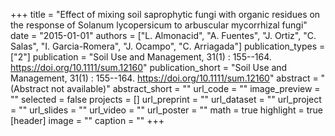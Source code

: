 +++
title = "Effect of mixing soil saprophytic fungi with organic residues on the response of Solanum lycopersicum to arbuscular mycorrhizal fungi"
date = "2015-01-01"
authors = ["L. Almonacid", "A. Fuentes", "J. Ortiz", "C. Salas", "I. Garcia-Romera", "J. Ocampo", "C. Arriagada"]
publication_types = ["2"]
publication = "Soil Use and Management, 31(1) : 155--164. https://doi.org/10.1111/sum.12160"
publication_short = "Soil Use and Management, 31(1) : 155--164. https://doi.org/10.1111/sum.12160"
abstract = "(Abstract not available)"
abstract_short = ""
url_code = ""
image_preview = ""
selected = false
projects = []
url_preprint = ""
url_dataset = ""
url_project = ""
url_slides = ""
url_video = ""
url_poster = ""
math = true
highlight = true
[header]
image = ""
caption = ""
+++
